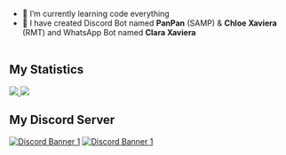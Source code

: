 - 🤠 I’m currently learning code everything
- 🎁 I have created Discord Bot named **PanPan** (SAMP) & **Chloe Xaviera** (RMT) and WhatsApp Bot named **Clara Xaviera** <br /><br />

## My Statistics
<a href="https://github.com/ItsPikzy/">
<img src="https://github-readme-stats.vercel.app/api?username=ItsPikzy&show_icons=true&layout=compact&theme=dark" />
<img src="https://github-readme-stats.vercel.app/api/top-langs/?username=ItsPikzy&layout=compact&count_private=true&langs_count=8&card_width=445&bg_color=0d1117&title_color=ffffff&text_color=ffffff&icon_color=00ff99&hide_border=true/" />
</a>
<br>

## My Discord Server
[![Discord Banner 1](https://discordapp.com/api/guilds/887701633293766697/widget.png?style=banner3)](https://discord.gg/AfcnrgHcKQ)
[![Discord Banner 1](https://discordapp.com/api/guilds/1070653823313531000/widget.png?style=banner3)](https://discord.gg/MUtcaZffgf)<br />

</div>
